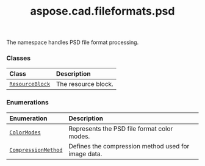 ﻿---
title: aspose.cad.fileformats.psd
second_title: Aspose.CAD for Python via .NET API References
description: 
type: docs
weight: 10
url: /aspose.cad.fileformats.psd/
is_root: false
---

The namespace handles PSD file format processing.

### Classes
| Class | Description |
| :- | :- |
| [`ResourceBlock`](/cad/python-net/aspose.cad.fileformats.psd/resourceblock) | The resource block. |


### Enumerations
| Enumeration | Description |
| :- | :- |
| [`ColorModes`](/cad/python-net/aspose.cad.fileformats.psd/colormodes) | Represents the PSD file format color modes. |
| [`CompressionMethod`](/cad/python-net/aspose.cad.fileformats.psd/compressionmethod) | Defines the compression method used for image data. |


